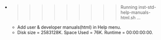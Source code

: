 * >>>>>>>>> Running inst-std-help-manuals-html.sh ...
  * Add user & developer manuals(html) in Help menu.
  * Disk size = 2583128K. Space Used = 76K. Runtime = 00:00:00:00.
